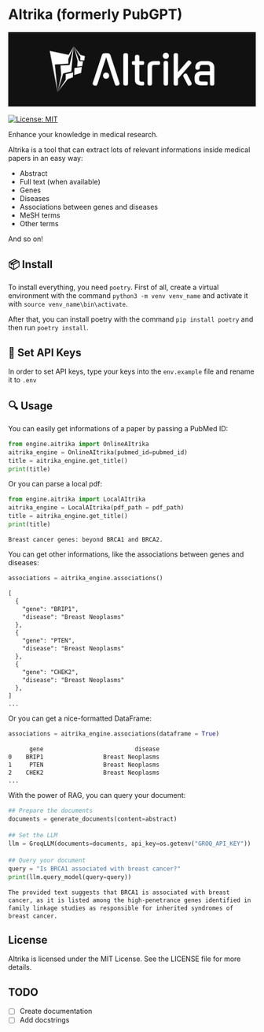 # AItrika (formerly PubGPT)

![AItrika](images/logo.png)

[![License: MIT](https://img.shields.io/badge/License-MIT-yellow.svg)](https://opensource.org/licenses/MIT)

Enhance your knowledge in medical research.

AItrika is a tool that can extract lots of relevant informations inside medical papers in an easy way:

- Abstract
- Full text (when available)
- Genes
- Diseases
- Associations between genes and diseases
- MeSH terms
- Other terms

And so on!

## 📦 Install

To install everything, you need `poetry`.
First of all, create a virtual environment with the command `python3 -m venv venv_name` and activate it with `source venv_name\bin\activate`.

After that, you can install poetry with the command `pip install poetry` and then run `poetry install`.

## 🔑 Set API Keys

In order to set API keys, type your keys into the `env.example` file and rename it to `.env`

## 🔍 Usage

You can easily get informations of a paper by passing a PubMed ID:

```python
from engine.aitrika import OnlineAItrika
aitrika_engine = OnlineAItrika(pubmed_id=pubmed_id)
title = aitrika_engine.get_title()
print(title)
```

Or you can parse a local pdf:

```python
from engine.aitrika import LocalAItrika
aitrika_engine = LocalAItrika(pdf_path = pdf_path)
title = aitrika_engine.get_title()
print(title)
```

```
Breast cancer genes: beyond BRCA1 and BRCA2.
```

You can get other informations, like the associations between genes and diseases:

```python
associations = aitrika_engine.associations()
```

```
[
  {
    "gene": "BRIP1",
    "disease": "Breast Neoplasms"
  },
  {
    "gene": "PTEN",
    "disease": "Breast Neoplasms"
  },
  {
    "gene": "CHEK2",
    "disease": "Breast Neoplasms"
  },
]
...
```

Or you can get a nice-formatted DataFrame:

```python
associations = aitrika_engine.associations(dataframe = True)
```

```
      gene                          disease
0    BRIP1                 Breast Neoplasms
1     PTEN                 Breast Neoplasms
2    CHEK2                 Breast Neoplasms
...
```

With the power of RAG, you can query your document:

```python
## Prepare the documents
documents = generate_documents(content=abstract)

## Set the LLM
llm = GroqLLM(documents=documents, api_key=os.getenv("GROQ_API_KEY"))

## Query your document
query = "Is BRCA1 associated with breast cancer?"
print(llm.query_model(query=query))
```

```
The provided text suggests that BRCA1 is associated with breast cancer, as it is listed among the high-penetrance genes identified in family linkage studies as responsible for inherited syndromes of breast cancer.
```

## License

AItrika is licensed under the MIT License. See the LICENSE file for more details.

## TODO

- [ ] Create documentation
- [ ] Add docstrings
